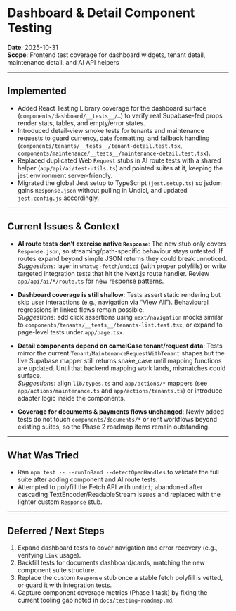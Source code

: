 # Dashboard & Detail Component Testing

**Date**: 2025-10-31  
**Scope**: Frontend test coverage for dashboard widgets, tenant detail, maintenance detail, and AI API helpers

---

## Implemented

- Added React Testing Library coverage for the dashboard surface (`components/dashboard/__tests__/…`) to verify real Supabase-fed props render stats, tables, and empty/error states.
- Introduced detail-view smoke tests for tenants and maintenance requests to guard currency, date formatting, and fallback handling (`components/tenants/__tests__/tenant-detail.test.tsx`, `components/maintenance/__tests__/maintenance-detail.test.tsx`).
- Replaced duplicated Web `Request` stubs in AI route tests with a shared helper (`app/api/ai/test-utils.ts`) and pointed suites at it, keeping the jest environment server-friendly.
- Migrated the global Jest setup to TypeScript (`jest.setup.ts`) so jsdom gains `Response.json` without pulling in Undici, and updated `jest.config.js` accordingly.

---

## Current Issues & Context

- **AI route tests don’t exercise native `Response`**: The new stub only covers `Response.json`, so streaming/path-specific behaviour stays untested. If routes expand beyond simple JSON returns they could break unnoticed.  
  *Suggestions*: layer in `whatwg-fetch`/`undici` (with proper polyfills) or write targeted integration tests that hit the Next.js route handler. Review `app/api/ai/*/route.ts` for new response patterns.

- **Dashboard coverage is still shallow**: Tests assert static rendering but skip user interactions (e.g., navigation via “View All”). Behavioural regressions in linked flows remain possible.  
  *Suggestions*: add click assertions using `next/navigation` mocks similar to `components/tenants/__tests__/tenants-list.test.tsx`, or expand to page-level tests under `app/page.tsx`.

- **Detail components depend on camelCase tenant/request data**: Tests mirror the current `Tenant`/`MaintenanceRequestWithTenant` shapes but the live Supabase mapper still returns snake_case until mapping functions are updated. Until that backend mapping work lands, mismatches could surface.  
  *Suggestions*: align `lib/types.ts` and `app/actions/*` mappers (see `app/actions/maintenance.ts` and `app/actions/tenants.ts`) or introduce adapter logic inside the components.

- **Coverage for documents & payments flows unchanged**: Newly added tests do not touch `components/documents/*` or rent workflows beyond existing suites, so the Phase 2 roadmap items remain outstanding.

---

## What Was Tried

- Ran `npm test -- --runInBand --detectOpenHandles` to validate the full suite after adding component and AI route tests.
- Attempted to polyfill the Fetch API with `undici`; abandoned after cascading TextEncoder/ReadableStream issues and replaced with the lighter custom `Response` stub.

---

## Deferred / Next Steps

1. Expand dashboard tests to cover navigation and error recovery (e.g., verifying `Link` usage).  
2. Backfill tests for documents dashboard/cards, matching the new component suite structure.  
3. Replace the custom `Response` stub once a stable fetch polyfill is vetted, or guard it with integration tests.  
4. Capture component coverage metrics (Phase 1 task) by fixing the current tooling gap noted in `docs/testing-roadmap.md`.

